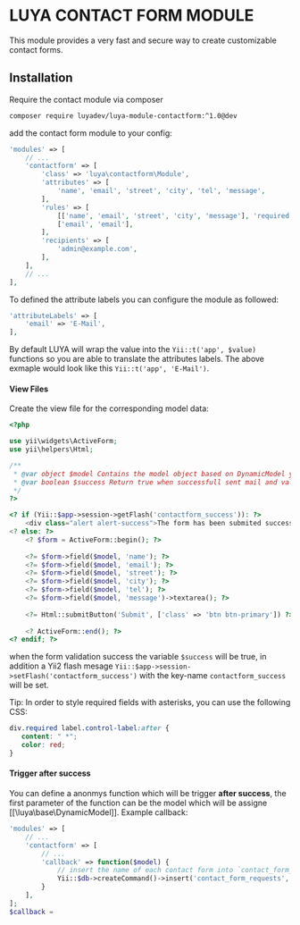 # LUYA CONTACT FORM MODULE

This module provides a very fast and secure way to create customizable contact forms.

Installation
----

Require the contact module via composer

```sh
composer require luyadev/luya-module-contactform:^1.0@dev
```

add the contact form module to your config:

```php
'modules' => [
    // ...
    'contactform' => [
        'class' => 'luya\contactform\Module',
        'attributes' => [
            'name', 'email', 'street', 'city', 'tel', 'message',
        ],
        'rules' => [
            [['name', 'email', 'street', 'city', 'message'], 'required'],
            ['email', 'email'],
        ],
        'recipients' => [
            'admin@example.com',
        ],
    ],  
    // ...
],
```

To defined the attribute labels you can configure the module as followed:

```php
'attributeLabels' => [
    'email' => 'E-Mail',
],
```

By default LUYA will wrap the value into the `Yii::t('app', $value)` functions so you are able to translate the attributes labels. The above exmaple would look like this `Yii::t('app', 'E-Mail')`.

#### View Files

Create the view file for the corresponding model data:

```php
<?php

use yii\widgets\ActiveForm;
use yii\helpers\Html;

/**
 * @var object $model Contains the model object based on DynamicModel yii class.
 * @var boolean $success Return true when successfull sent mail and validated
 */
?>

<? if (Yii::$app->session->getFlash('contactform_success')): ?>
    <div class="alert alert-success">The form has been submited successfull.</div>
<? else: ?>
    <? $form = ActiveForm::begin(); ?>
    
    <?= $form->field($model, 'name'); ?>
    <?= $form->field($model, 'email'); ?>
    <?= $form->field($model, 'street'); ?>
    <?= $form->field($model, 'city'); ?>
    <?= $form->field($model, 'tel'); ?>
    <?= $form->field($model, 'message')->textarea(); ?>
    
    <?= Html::submitButton('Submit', ['class' => 'btn btn-primary']) ?>
    
    <? ActiveForm::end(); ?>
<? endif; ?>
```

when the form validation success the variable `$success` will be true, in addition a Yii2 flash mesage `Yii::$app->session->setFlash('contactform_success')` with the key-name `contactform_success` will be set.

Tip: In order to style required fields with asterisks, you can use the following CSS:

```css
div.required label.control-label:after {
   content: " *";
   color: red;
}
```

#### Trigger after success

You can define a anonmys function which will be trigger **after success**, the first parameter of the function can be the model which will be assigne [[\luya\base\DynamicModel]]. Example callback:

```php
'modules' => [
    // ...
    'contactform' => [
        // ...
        'callback' => function($model) {
            // insert the name of each contact form into `contact_form_requests` table:
            Yii::$db->createCommand()->insert('contact_form_requests', ['name' => $model->name])->execute();
        }
    ],
];
$callback = 
```
